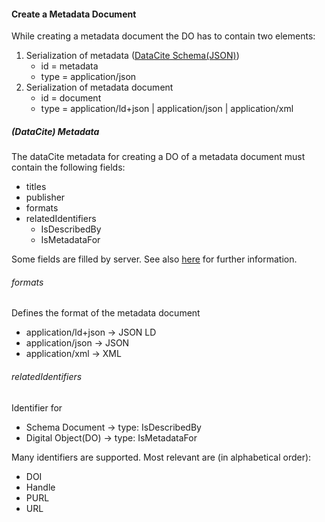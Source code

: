 #### Create a Metadata Document

While creating a metadata document the DO has to contain
two elements:
1. Serialization of metadata ([DataCite Schema(JSON)](../datacite/datacite.md#metadata-of-a-metadata-document))
   - id = metadata
   - type = application/json
2. Serialization of metadata document
   - id = document
   - type = application/ld+json | application/json | application/xml

##### (DataCite) Metadata
The dataCite metadata for creating a DO of a metadata document must contain the following fields:
- titles
- publisher
- formats
- relatedIdentifiers
  - IsDescribedBy
  - IsMetadataFor

Some fields are filled by server. See also [here](../datacite/datacite.md#metadata-for-creating-a-metadata-document) 
for further information.
 
###### formats
Defines the format of the metadata document
  - application/ld+json -> JSON LD 
  - application/json    -> JSON
  - application/xml     -> XML

###### relatedIdentifiers
Identifier for 
- Schema Document -> type: IsDescribedBy
- Digital Object(DO) -> type: IsMetadataFor

Many identifiers are supported. Most relevant are (in alphabetical order):
- DOI
- Handle
- PURL
- URL

